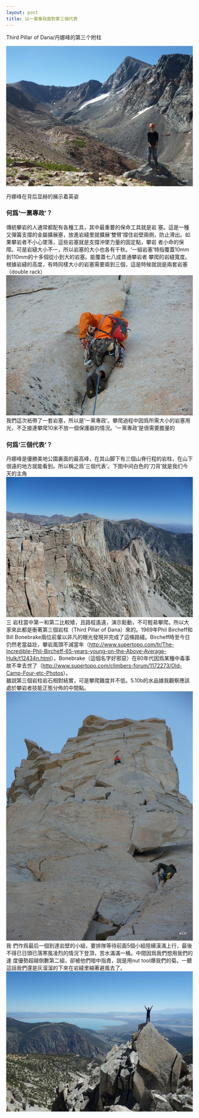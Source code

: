 ```yaml
---
layout: post
title: 以一黨專政面對第三個代表
---
```

<p>Third Pillar of Dana/丹娜峰的第三个附柱</p>
<p><img  src="/content/images/2014thirdpillar/sdc14005.jpg" ></p>
<p>丹娜峰在背后显赫的展示着英姿</p>
<h3>何爲‘一黨專政’？</h3>
<div></div>
<div>傳統攀岩的人通常都配有各種工具，其中最重要的保命工具就是岩 塞。這是一種又彈簧支撐的金屬擴展塞，放進岩縫里就擴展‘雙臂’撐住岩壁兩側，防止滑出。如果攀岩者不小心墜落，這些岩塞就是支撐沖墜力量的固定點，攀岩 者小命的保障。可是岩縫大小不一，所以岩塞的大小也各有千秋。‘一組岩塞’特指覆蓋10mm到110mm的十多個從小到大的岩塞。能覆蓋七八成普通攀岩者 攀爬的岩縫寬度。根據岩縫的高度，有時同樣大小的岩塞需要兩到三個，這是時候就説是兩套岩塞（double rack）</div>
<div><img  src="/content/images/2014thirdpillar/sdc14063.jpg" ></div>
<div>我們這次衹帶了一套岩塞，所以是‘一黨專政’。攀爬過程中因爲所需大小的岩塞用光，不乏接連攀爬10米不放一個保護器的情況。‘一黨專政’是很需要膽量的</div>
<div></div>
<h3>何爲‘三個代表’？</h3>
<div></div>
<div>丹娜峰是優勝美地公園裏面的最高峰，在其山脚下有三個山脊行程的岩柱，在山下很遠的地方就能看到。所以稱之爲‘三個代表’。下图中间白色的‘刀背’就是我们今天的主角</div>
<div><img  src="/content/images/2014thirdpillar/sdc14010.jpg" ></div>
<div>三 岩柱當中第一和第二比較矮，且路程遙遠，演示鬆動，不可輕易攀爬。所以大家來此都是衝著第三個岩柱（Third Pillar of Dana）來的。1969年Phil Bircheff和Bill Bonebrake兩位前輩以非凡的眼光發現并完成了這條路綫。Bircheff時至今日仍然老當益壯，攀岩風頭不減當年（<a href="http://www.supertopo.com/tr/The-Incredible-Phil-Bircheff-65-years-young-on-the-Above-Average-Hulk/t12434n.html%29" shape="rect" target="_blank">http://www.supertopo.com/tr/The-Incredible-Phil-Bircheff-65-years-young-on-the-Above-Average-Hulk/t12434n.html</a>）。Bonebrake（這個名字好邪惡）在80年代因爲某種中毒事故不幸去世了（<a href="http://www.supertopo.com/climbers-forum/1172273/Old-Camp-Four-etc-Photos" target="_blank">http://www.supertopo.com/climbers-forum/1172273/Old-Camp-Four-etc-Photos</a>）。</div>
<div>雖説第三個岩柱岩石相對結實，可是攀爬難度并不低。5.10b的水品據我觀察應該處於攀岩者技能正態分佈的中間點。</div>
<div><img  src="/content/images/2014thirdpillar/sdc14061.jpg" ></div>
<div></div>
<div>我 們作爲最后一個到達岩壁的小組，要排隊等待前面5個小組陸續漢滿上行，最後不得已日頭已落寒風凌烈的情況下登頂，苦水滿滿一桶。中間因爲我們想用我們的速 度優勢超越倒數第二組，卻被他們暗中指責，説是用nut tool爆我們的菊。一聽這話我們還是灰溜溜的下來在岩縫里縮著避風去了。</div>
<div><img  src="/content/images/2014thirdpillar/sdc14037.jpg" ></div>